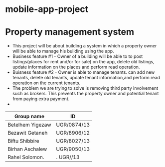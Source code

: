 # mobile-app-project
# Property management system
* This project will be about building a system in which a property owner will be able to manage his building using the app.
* Business feature #1 - Owner of a building will be able to to post listings(places for rent and/or for sale) on the app, delete old listings, update information on the places and perform read operation.
* Buisness feature #2 - Owner is able to manage tenants. can add new tenants, delete old tenants, update tenant information,and perform read operation on the current tenants.
* The problem we are trying to solve is removing third party involvement such as brokers. This prevents the property owner and potential tenant from paying extra payment.
* 
Group name            |       ID
-----------------     |       -----------
Betelhem Yigezaw      |       UGR/0874/13
Bezawit Getaneh       |       UGR/8906/12
Biftu Shibbire        |       UGR/8027/13
Birhan Aschalew       |       UGR/9050/13
Rahel Solomon.        |.      UGR//13
